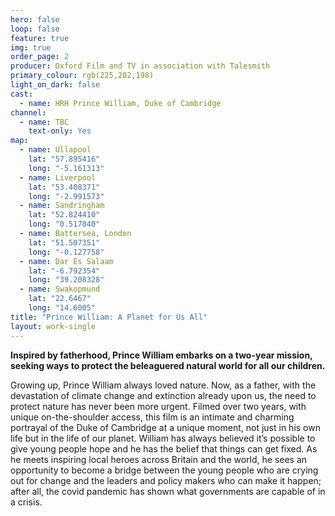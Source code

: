 ```yaml
---
hero: false
loop: false
feature: true
img: true
order_page: 2
producer: Oxford Film and TV in association with Talesmith
primary_colour: rgb(225,202,198)
light_on_dark: false
cast:
  - name: HRH Prince William, Duke of Cambridge
channel:
  - name: TBC
    text-only: Yes
map:
  - name: Ullapool
    lat: "57.895416"
    long: "-5.161313"
  - name: Liverpool
    lat: "53.408371"
    long: "-2.991573"
  - name: Sandringham
    lat: "52.824410"
    long: "0.517840"
  - name: Battersea, London
    lat: "51.507351"
    long: "-0.127758"
  - name: Dar Es Salaam
    lat: "-6.792354"
    long: "39.208328"
  - name: Swakopmund
    lat: "22.6467"
    long: "14.6005"
title: "Prince William: A Planet for Us All"
layout: work-single
---
```

**Inspired by fatherhood, Prince William embarks on a two-year mission, seeking ways to protect the beleaguered natural world for all our children.**

Growing up, Prince William always loved nature. Now, as a father, with the devastation of climate change and extinction already upon us, the need to protect nature has never been more urgent. Filmed over two years, with unique on-the-shoulder access, this film is an intimate and charming portrayal of the Duke of Cambridge at a unique moment, not just in his own life but in the life of our planet. William has always believed it’s possible to give young people hope and he has the belief that things can get fixed. As he meets inspiring local heroes across Britain and the world, he sees an opportunity to become a bridge between the young people who are crying out for change and the leaders and policy makers who can make it happen; after all, the covid pandemic has shown what governments are capable of in a crisis.